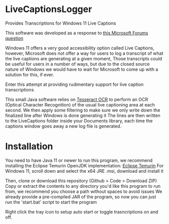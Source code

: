 # LiveCaptionsLogger
Provides Transcriptions for Windows 11 Live Captions


This software was developed as a response to [this Microsoft Forums question](https://answers.microsoft.com/en-us/windows/forum/all/is-it-possible-to-save-a-transcript-of-live/3474cc04-1d34-4e51-bf99-aa7dc0e0fdd0)

Windows 11 offers a very good accessibility option called Live Captions, however, Microsoft does not offer a way for users to log a transcript of what the live captions are generating at a given moment,
Those transcripts could be useful for users in a number of ways, but due to the closed source nature of Windows we would have to wait for Microsoft to come up with a solution for this, if ever.

Enter this attempt at providing rudimentary support for live caption transcriptions

This small Java software relies on [Tesseract OCR](https://github.com/tesseract-ocr/tesseract) to perform an OCR (Optical Character Recognition) of the usual live captioning area at each second.
We then apply some filtering to make sure we only write down the finalized line after Windows is done generating it
The lines are then written to the LiveCaptions folder inside your Documents library, each time the captions window goes away a new log file is generated.

# Installation

You need to have Java 11 or newer to run this program, we recommend installing the Eclipse Temurin OpenJDK implementation:
[Eclipse Temurin](https://adoptium.net/temurin/releases/)
For Windows 11, scroll down and select the x64 JRE .msi, download and install it

Then, clone or download this repository (Github > Code > Download ZIP)
Copy or extract the contents to any directory you'd like this program to run from, we recommend you choose a path without spaces to avoid issues
We already provide a pre-compiled JAR of the program, so now you can just run the 'start.bat' script to start the program

Right click the tray icon to setup auto start or toggle trasncriptions on and off.
